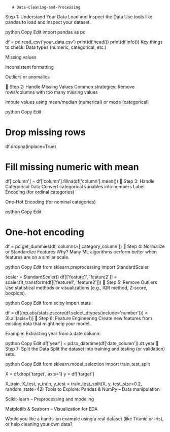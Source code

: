        # Data-cleaning-and-Processing

 Step 1: Understand Your Data
Load and Inspect the Data
Use tools like pandas to load and inspect your dataset.

python
Copy
Edit
import pandas as pd

df = pd.read_csv('your_data.csv')
print(df.head())
print(df.info())
Key things to check:
Data types (numeric, categorical, etc.)

Missing values

Inconsistent formatting

Outliers or anomalies

🔹 Step 2: Handle Missing Values
Common strategies:
Remove rows/columns with too many missing values

Impute values using mean/median (numerical) or mode (categorical)

python
Copy
Edit
# Drop missing rows
df.dropna(inplace=True)

# Fill missing numeric with mean
df['column'] = df['column'].fillna(df['column'].mean())
🔹 Step 3: Handle Categorical Data
Convert categorical variables into numbers
Label Encoding (for ordinal categories)

One-Hot Encoding (for nominal categories)

python
Copy
Edit
# One-hot encoding
df = pd.get_dummies(df, columns=['category_column'])
🔹 Step 4: Normalize or Standardize Features
Why?
Many ML algorithms perform better when features are on a similar scale.

python
Copy
Edit
from sklearn.preprocessing import StandardScaler

scaler = StandardScaler()
df[['feature1', 'feature2']] = scaler.fit_transform(df[['feature1', 'feature2']])
🔹 Step 5: Remove Outliers
Use statistical methods or visualizations (e.g., IQR method, Z-score, boxplots).

python
Copy
Edit
from scipy import stats

df = df[(np.abs(stats.zscore(df.select_dtypes(include='number'))) < 3).all(axis=1)]
🔹 Step 6: Feature Engineering
Create new features from existing data that might help your model.

Example: Extracting year from a date column:

python
Copy
Edit
df['year'] = pd.to_datetime(df['date_column']).dt.year
🔹 Step 7: Split the Data
Split the dataset into training and testing (or validation) sets.

python
Copy
Edit
from sklearn.model_selection import train_test_split

X = df.drop('target', axis=1)
y = df['target']

X_train, X_test, y_train, y_test = train_test_split(X, y, test_size=0.2, random_state=42)
Tools to Explore:
Pandas & NumPy – Data manipulation

Scikit-learn – Preprocessing and modeling

Matplotlib & Seaborn – Visualization for EDA

Would you like a hands-on example using a real dataset (like Titanic or Iris), or help cleaning your own data?
